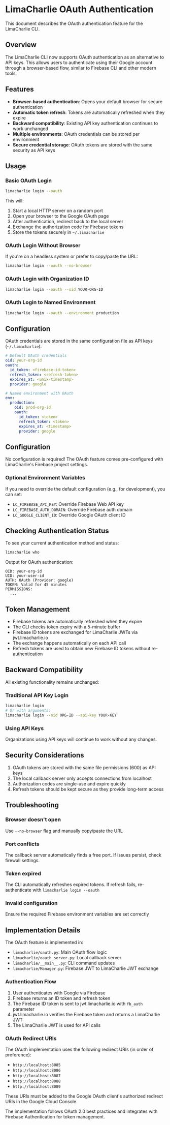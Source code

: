 # LimaCharlie OAuth Authentication

This document describes the OAuth authentication feature for the LimaCharlie CLI.

## Overview

The LimaCharlie CLI now supports OAuth authentication as an alternative to API keys. This allows users to authenticate using their Google account through a browser-based flow, similar to Firebase CLI and other modern tools.

## Features

- **Browser-based authentication**: Opens your default browser for secure authentication
- **Automatic token refresh**: Tokens are automatically refreshed when they expire
- **Backward compatibility**: Existing API key authentication continues to work unchanged
- **Multiple environments**: OAuth credentials can be stored per environment
- **Secure credential storage**: OAuth tokens are stored with the same security as API keys

## Usage

### Basic OAuth Login

```bash
limacharlie login --oauth
```

This will:
1. Start a local HTTP server on a random port
2. Open your browser to the Google OAuth page
3. After authentication, redirect back to the local server
4. Exchange the authorization code for Firebase tokens
5. Store the tokens securely in `~/.limacharlie`

### OAuth Login Without Browser

If you're on a headless system or prefer to copy/paste the URL:

```bash
limacharlie login --oauth --no-browser
```

### OAuth Login with Organization ID

```bash
limacharlie login --oauth --oid YOUR-ORG-ID
```

### OAuth Login to Named Environment

```bash
limacharlie login --oauth --environment production
```

## Configuration

OAuth credentials are stored in the same configuration file as API keys (`~/.limacharlie`):

```yaml
# Default OAuth credentials
oid: your-org-id
oauth:
  id_token: <firebase-id-token>
  refresh_token: <refresh-token>
  expires_at: <unix-timestamp>
  provider: google

# Named environment with OAuth
env:
  production:
    oid: prod-org-id
    oauth:
      id_token: <token>
      refresh_token: <token>
      expires_at: <timestamp>
      provider: google
```

## Configuration

No configuration is required! The OAuth feature comes pre-configured with LimaCharlie's Firebase project settings.

### Optional Environment Variables

If you need to override the default configuration (e.g., for development), you can set:

- `LC_FIREBASE_API_KEY`: Override Firebase Web API key
- `LC_FIREBASE_AUTH_DOMAIN`: Override Firebase auth domain
- `LC_GOOGLE_CLIENT_ID`: Override Google OAuth client ID

## Checking Authentication Status

To see your current authentication method and status:

```bash
limacharlie who
```

Output for OAuth authentication:
```
OID: your-org-id
UID: your-user-id
AUTH: OAuth (Provider: google)
TOKEN: Valid for 45 minutes
PERMISSIONS:
  ...
```

## Token Management

- Firebase tokens are automatically refreshed when they expire
- The CLI checks token expiry with a 5-minute buffer
- Firebase ID tokens are exchanged for LimaCharlie JWTs via jwt.limacharlie.io
- The exchange happens automatically on each API call
- Refresh tokens are used to obtain new Firebase ID tokens without re-authentication

## Backward Compatibility

All existing functionality remains unchanged:

### Traditional API Key Login
```bash
limacharlie login
# Or with arguments:
limacharlie login --oid ORG-ID --api-key YOUR-KEY
```

### Using API Keys
Organizations using API keys will continue to work without any changes.

## Security Considerations

1. OAuth tokens are stored with the same file permissions (600) as API keys
2. The local callback server only accepts connections from localhost
3. Authorization codes are single-use and expire quickly
4. Refresh tokens should be kept secure as they provide long-term access

## Troubleshooting

### Browser doesn't open
Use `--no-browser` flag and manually copy/paste the URL

### Port conflicts
The callback server automatically finds a free port. If issues persist, check firewall settings.

### Token expired
The CLI automatically refreshes expired tokens. If refresh fails, re-authenticate with `limacharlie login --oauth`

### Invalid configuration
Ensure the required Firebase environment variables are set correctly

## Implementation Details

The OAuth feature is implemented in:
- `limacharlie/oauth.py`: Main OAuth flow logic
- `limacharlie/oauth_server.py`: Local callback server
- `limacharlie/__main__.py`: CLI command updates
- `limacharlie/Manager.py`: Firebase JWT to LimaCharlie JWT exchange

### Authentication Flow
1. User authenticates with Google via Firebase
2. Firebase returns an ID token and refresh token
3. The Firebase ID token is sent to jwt.limacharlie.io with `fb_auth` parameter
4. jwt.limacharlie.io verifies the Firebase token and returns a LimaCharlie JWT
5. The LimaCharlie JWT is used for API calls

### OAuth Redirect URIs
The OAuth implementation uses the following redirect URIs (in order of preference):
- `http://localhost:8085`
- `http://localhost:8086`
- `http://localhost:8087`
- `http://localhost:8088`
- `http://localhost:8089`

These URIs must be added to the Google OAuth client's authorized redirect URIs in the Google Cloud Console.

The implementation follows OAuth 2.0 best practices and integrates with Firebase Authentication for token management.